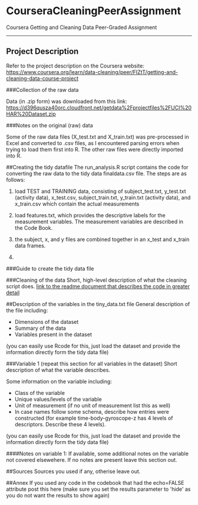 # CourseraCleaningPeerAssignment
Coursera Getting and Cleaning Data Peer-Graded Assignment 

---

## Project Description
Refer to the project description on the Coursera website: https://www.coursera.org/learn/data-cleaning/peer/FIZtT/getting-and-cleaning-data-course-project

###Collection of the raw data

Data (in .zip form) was downloaded from this link: https://d396qusza40orc.cloudfront.net/getdata%2Fprojectfiles%2FUCI%20HAR%20Dataset.zip

###Notes on the original (raw) data

Some of the raw data files (X_test.txt and X_train.txt) was pre-processed in Excel and converted to .csv files, as I encountered parsing errors when trying to load them first into R. The other raw files were directly imported into R.

##Creating the tidy datafile
The run_analysis.R script contains the code for converting the raw data to the tidy data finaldata.csv file.
The steps are as follows:

1) load TEST and TRAINING data, consisting of subject_test.txt, y_test.txt (activity data), x_test.csv, subject_train.txt, y_train.txt (activity data), and x_train.csv which contain the actual measurements

2) load features.txt, which provides the descriptive labels for the measurement variables. The measurement variables are described in the Code Book.

3) the subject, x, and y files are combined together in an x_test and x_train data frames.
4) 



###Guide to create the tidy data file



###Cleaning of the data
Short, high-level description of what the cleaning script does. [link to the readme document that describes the code in greater detail]()

##Description of the variables in the tiny_data.txt file
General description of the file including:
 - Dimensions of the dataset
 - Summary of the data
 - Variables present in the dataset

(you can easily use Rcode for this, just load the dataset and provide the information directly form the tidy data file)

###Variable 1 (repeat this section for all variables in the dataset)
Short description of what the variable describes.

Some information on the variable including:
 - Class of the variable
 - Unique values/levels of the variable
 - Unit of measurement (if no unit of measurement list this as well)
 - In case names follow some schema, describe how entries were constructed (for example time-body-gyroscope-z has 4 levels of descriptors. Describe these 4 levels). 

(you can easily use Rcode for this, just load the dataset and provide the information directly form the tidy data file)

####Notes on variable 1:
If available, some additional notes on the variable not covered elsewehere. If no notes are present leave this section out.

##Sources
Sources you used if any, otherise leave out.

##Annex
If you used any code in the codebook that had the echo=FALSE attribute post this here (make sure you set the results parameter to 'hide' as you do not want the results to show again)
